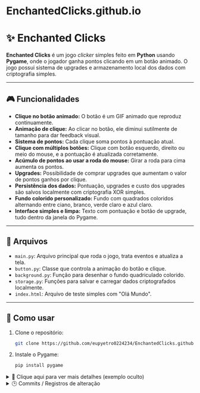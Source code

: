 # EnchantedClicks.github.io

# ✨ Enchanted Clicks

**Enchanted Clicks** é um jogo *clicker* simples feito em **Python** usando **Pygame**, onde o jogador ganha pontos clicando em um botão animado. O jogo possui sistema de upgrades e armazenamento local dos dados com criptografia simples.

---

## 🎮 Funcionalidades

- **Clique no botão animado:** O botão é um GIF animado que reproduz continuamente.
- **Animação de clique:** Ao clicar no botão, ele diminui sutilmente de tamanho para dar feedback visual.
- **Sistema de pontos:** Cada clique soma pontos à pontuação atual.
- **Clique com múltiplos botões:** Clique com botão esquerdo, direito ou meio do mouse, e a pontuação é atualizada corretamente.
- **Acúmulo de pontos ao usar a roda do mouse:** Girar a roda para cima aumenta os pontos.
- **Upgrades:** Possibilidade de comprar upgrades que aumentam o valor de pontos ganhos por clique.
- **Persistência dos dados:** Pontuação, upgrades e custo dos upgrades são salvos localmente com criptografia XOR simples.
- **Fundo colorido personalizado:** Fundo com quadrados coloridos alternando entre ciano, branco, verde claro e azul claro.
- **Interface simples e limpa:** Texto com pontuação e botão de upgrade, tudo dentro da janela do Pygame.

---

## 📁 Arquivos

- `main.py`: Arquivo principal que roda o jogo, trata eventos e atualiza a tela.
- `button.py`: Classe que controla a animação do botão e clique.
- `background.py`: Função para desenhar o fundo quadriculado colorido.
- `storage.py`: Funções para salvar e carregar dados criptografados localmente.
- `index.html`: Arquivo de teste simples com "Olá Mundo".

---

## 🚀 Como usar

1. Clone o repositório:
   ```bash
   git clone https://github.com/eupyetro0224234/EnchantedClicks.github.io

2. Instale o Pygame:
    ```bash
    pip install pygame
<details> <summary>📌 Clique aqui para ver mais detalhes (exemplo oculto)</summary>
Aqui você pode colocar conteúdo extra, instruções avançadas, notas de desenvolvimento, imagens ou blocos de código:

python
Copiar
Editar
print("Exemplo de código dentro da seção oculta")
</details>
<details> <summary>🕒 Commits / Registros de alteração</summary>
✅ Initial commit: 16/06/2025 - 15h11
1 arquivo adicionado

README.md

✅ Segundo commit: 16/06/2025 - 15h14
Arquivo: README.md

Linhas: +30 / -1

Descrição:

Estruturação inicial com funcionalidades, arquivos e instruções.

✅ Terceiro commit: 16/06/2025 - 15h25
Total: 8 arquivos adicionados

Linhas: +212 / -0

📁 Arquivos binários:
jogo/__pycache__/background.cpython-313.pyc (852 bytes)

jogo/__pycache__/button.cpython-313.pyc (4.88 KB)

jogo/__pycache__/storage.cpython-313.pyc (2.71 KB)

📄 Arquivos de código:
jogo/background.py: +14 linhas

jogo/button.py: +82 linhas

jogo/main.py: +76 linhas

jogo/storage.py: +39 linhas

index.html: +1 linha

✅ Quarto commit: 16/06/2025 - 15h28
Arquivo modificado: README.md

Linhas: +20 / -2

Descrição:

Inclusão da seção com conteúdo oculto.

Ajustes de texto em instruções.

Primeira tentativa de registro manual de alterações.
